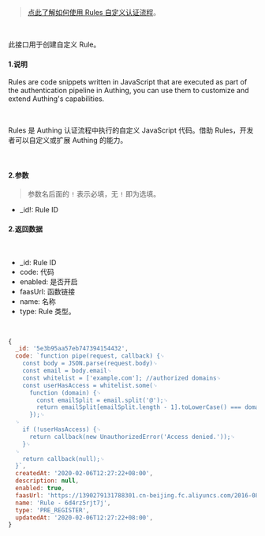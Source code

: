 > [点此了解如何使用 Rules 自定义认证流程](https://docs.authing.cn/authing/extensibility/rules)。

<br/>

此接口用于创建自定义 Rule。

#### 1.说明

Rules are code snippets written in JavaScript that are executed as part of the authentication pipeline in Authing, you can use them to customize and extend Authing's capabilities.

<br/>

Rules 是 Authing 认证流程中执行的自定义 JavaScript 代码。借助 Rules，开发者可以自定义或扩展 Authing 的能力。

<br/>

#### 2.参数

> 参数名后面的 `!` 表示必填，无 `!` 即为选填。

* _id!: Rule ID


#### 2.返回数据

<br/>

* _id: Rule ID
* code: 代码
* enabled: 是否开启
* faasUrl: 函数链接
* name: 名称
* type: Rule 类型。

<br/>

```javascript
{
  _id: '5e3b95aa57eb747394154432',
  code: `function pipe(request, callback) {␊
    const body = JSON.parse(request.body)␊
    const email = body.email␊
    const whitelist = ['example.com']; //authorized domains␊
    const userHasAccess = whitelist.some(␊
      function (domain) {␊
        const emailSplit = email.split('@');␊
        return emailSplit[emailSplit.length - 1].toLowerCase() === domain;␊
      });␊
  ␊
    if (!userHasAccess) {␊
      return callback(new UnauthorizedError('Access denied.'));␊
    }␊
  ␊
    return callback(null);␊
  }`,
  createdAt: '2020-02-06T12:27:22+08:00',
  description: null,
  enabled: true,
  faasUrl: 'https://1390279131788301.cn-beijing.fc.aliyuncs.com/2016-08-15/proxy/authing-rules-pipeline/nodejs8-a5171b70-dc73-485e-b480-302eb9faee94/',
  name: 'Rule - 6d4rz5rjt7j',
  type: 'PRE_REGISTER',
  updatedAt: '2020-02-06T12:27:22+08:00',
}
```

<br/>